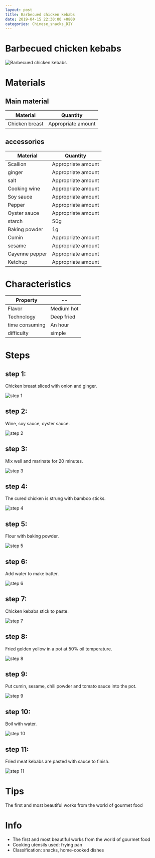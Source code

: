 ```yaml
---
layout: post
title: Barbecued chicken kebabs
date: 2019-04-15 22:30:00 +0800
categories: Chinese_snacks_DIY
---
```


# Barbecued chicken kebabs

![Barbecued chicken kebabs]({{site.baseurl}}/img/407756/407756.jpg)

# Materials


## Main material

Material|Quantity
--|--
Chicken breast|Appropriate amount

## accessories

Material|Quantity
--|--
Scallion|Appropriate amount
ginger|Appropriate amount
salt|Appropriate amount
Cooking wine|Appropriate amount
Soy sauce|Appropriate amount
Pepper|Appropriate amount
Oyster sauce|Appropriate amount
starch|50g
Baking powder|1g
Cumin|Appropriate amount
sesame|Appropriate amount
Cayenne pepper|Appropriate amount
Ketchup|Appropriate amount

# Characteristics

Property|--
--|--
Flavor|Medium hot
Technology|Deep fried
time consuming|An hour
difficulty|simple

# Steps

## step 1:

Chicken breast sliced with onion and ginger.

![step 1]({{site.baseurl}}/img/407756/1.jpg)

## step 2:

Wine, soy sauce, oyster sauce.

![step 2]({{site.baseurl}}/img/407756/2.jpg)

## step 3:

Mix well and marinate for 20 minutes.

![step 3]({{site.baseurl}}/img/407756/3.jpg)

## step 4:

The cured chicken is strung with bamboo sticks.

![step 4]({{site.baseurl}}/img/407756/4.jpg)

## step 5:

Flour with baking powder.

![step 5]({{site.baseurl}}/img/407756/5.jpg)

## step 6:

Add water to make batter.

![step 6]({{site.baseurl}}/img/407756/6.jpg)

## step 7:

Chicken kebabs stick to paste.

![step 7]({{site.baseurl}}/img/407756/7.jpg)

## step 8:

Fried golden yellow in a pot at 50% oil temperature.

![step 8]({{site.baseurl}}/img/407756/8.jpg)

## step 9:

Put cumin, sesame, chili powder and tomato sauce into the pot.

![step 9]({{site.baseurl}}/img/407756/9.jpg)

## step 10:

Boil with water.

![step 10]({{site.baseurl}}/img/407756/10.jpg)

## step 11:

Fried meat kebabs are pasted with sauce to finish.

![step 11]({{site.baseurl}}/img/407756/11.jpg)

# Tips

The first and most beautiful works from the world of gourmet food

# Info

- The first and most beautiful works from the world of gourmet food
- Cooking utensils used: frying pan
- Classification: snacks, home-cooked dishes